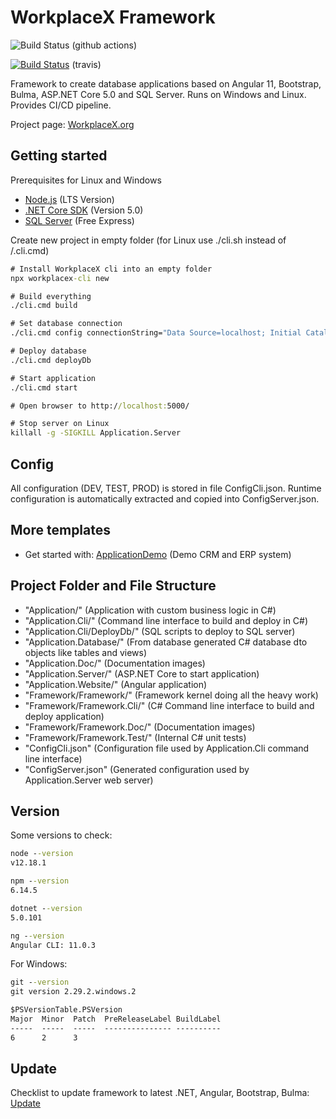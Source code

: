 # WorkplaceX Framework

![Build Status](https://github.com/WorkplaceX/ApplicationDoc/workflows/CI/badge.svg) (github actions)

[![Build Status](https://travis-ci.org/WorkplaceX/ApplicationDoc.svg?branch=master)](https://travis-ci.org/WorkplaceX/ApplicationDoc) (travis)

Framework to create database applications based on Angular 11, Bootstrap, Bulma, ASP.NET Core 5.0 and SQL Server. Runs on Windows and Linux. Provides CI/CD pipeline.

Project page: [WorkplaceX.org](https://www.workplacex.org)

## Getting started
Prerequisites for Linux and Windows
* [Node.js](https://nodejs.org/en/) (LTS Version)
* [.NET Core SDK](https://dotnet.microsoft.com/download) (Version 5.0)
* [SQL Server](https://www.microsoft.com/en-us/sql-server/sql-server-downloads) (Free Express)

Create new project in empty folder (for Linux use ./cli.sh instead of /.cli.cmd)
```cmd
# Install WorkplaceX cli into an empty folder
npx workplacex-cli new

# Build everything
./cli.cmd build

# Set database connection
./cli.cmd config connectionString="Data Source=localhost; Initial Catalog=ApplicationDoc; User Id=SA; Password=MyPassword;"

# Deploy database
./cli.cmd deployDb

# Start application
./cli.cmd start

# Open browser to http://localhost:5000/

# Stop server on Linux
killall -g -SIGKILL Application.Server
```

## Config
All configuration (DEV, TEST, PROD) is stored in file ConfigCli.json. Runtime configuration is automatically extracted and copied into ConfigServer.json.

## More templates
* Get started with: [ApplicationDemo](https://github.com/WorkplaceX/ApplicationDemo) (Demo CRM and ERP system)

## Project Folder and File Structure
* "Application/" (Application with custom business logic in C#)
* "Application.Cli/" (Command line interface to build and deploy in C#)
* "Application.Cli/DeployDb/" (SQL scripts to deploy to SQL server)
* "Application.Database/" (From database generated C# database dto objects like tables and views)
* "Application.Doc/" (Documentation images)
* "Application.Server/" (ASP.NET Core to start application)
* "Application.Website/" (Angular application)
* "Framework/Framework/" (Framework kernel doing all the heavy work)
* "Framework/Framework.Cli/" (C# Command line interface to build and deploy application)
* "Framework/Framework.Doc/" (Documentation images)
* "Framework/Framework.Test/" (Internal C# unit tests)
* "ConfigCli.json" (Configuration file used by Application.Cli command line interface)
* "ConfigServer.json" (Generated configuration used by Application.Server web server)

## Version

Some versions to check:
```cmd
node --version
v12.18.1

npm --version
6.14.5

dotnet --version
5.0.101

ng --version
Angular CLI: 11.0.3
```

For Windows:
```cmd
git --version
git version 2.29.2.windows.2

$PSVersionTable.PSVersion
Major  Minor  Patch  PreReleaseLabel BuildLabel
-----  -----  -----  --------------- ----------
6      2      3
```

## Update

Checklist to update framework to latest .NET, Angular, Bootstrap, Bulma: [Update](UPDATE.md)
